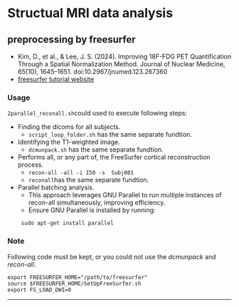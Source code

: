 # Structual MRI data analysis
## preprocessing by freesurfer
+ Kim, D., et al., & Lee, J. S. (2024). Improving 18F-FDG PET Quantification Through a Spatial Normalization Method. Journal of Nuclear Medicine, 65(10), 1645–1651. doi:10.2967/jnumed.123.267360
+ [freesurfer tutorial website](https://surfer.nmr.mgh.harvard.edu/fswiki/FsTutorial/PracticeV6.0)
### Usage
`2parallel_reconall.sh`could used to execute following steps:
 - Finding the dicoms for all subjects.
   - `script_loop_folder.sh` has the same separate fundtion.
 - Identifying the T1-weighted image.
   - `dcmunpack.sh` has the same separate fundtion.
 - Performs all, or any part of, the FreeSurfer cortical reconstruction process.
   - ```recon-all -all -i I50 -s  Subj001```
   - `reconall`has the same separate fundtion.
 - Parallel batching analysis.
   - This approach leverages GNU Parallel to run multiple instances of recon-all simultaneously, improving efficiency.
   - Ensure GNU Parallel is installed by running:
   ```
    sudo apt-get install parallel
   ```

### Note
Following code must be kept, or you could not use the _dcmunpack_ and _recon-all_.
```
export FREESURFER_HOME="/path/to/freesurfer"
source $FREESURFER_HOME/SetUpFreeSurfer.sh
export FS_LOAD_DWI=0
```
----

